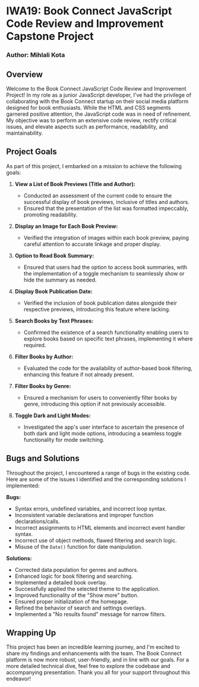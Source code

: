 # IWA19: Book Connect JavaScript Code Review and Improvement Capstone Project

### Author: Mihlali Kota

## Overview

Welcome to the Book Connect JavaScript Code Review and Improvement Project! In my role as a junior JavaScript developer, I've had the privilege of collaborating with the Book Connect startup on their social media platform designed for book enthusiasts. While the HTML and CSS segments garnered positive attention, the JavaScript code was in need of refinement. My objective was to perform an extensive code review, rectify critical issues, and elevate aspects such as performance, readability, and maintainability.

## Project Goals

As part of this project, I embarked on a mission to achieve the following goals:

1. **View a List of Book Previews (Title and Author):**

   - Conducted an assessment of the current code to ensure the successful display of book previews, inclusive of titles and authors.
   - Ensured that the presentation of the list was formatted impeccably, promoting readability.

2. **Display an Image for Each Book Preview:**

   - Verified the integration of images within each book preview, paying careful attention to accurate linkage and proper display.

3. **Option to Read Book Summary:**

   - Ensured that users had the option to access book summaries, with the implementation of a toggle mechanism to seamlessly show or hide the summary as needed.

4. **Display Book Publication Date:**

   - Verified the inclusion of book publication dates alongside their respective previews, introducing this feature where lacking.

5. **Search Books by Text Phrases:**

   - Confirmed the existence of a search functionality enabling users to explore books based on specific text phrases, implementing it where required.

6. **Filter Books by Author:**

   - Evaluated the code for the availability of author-based book filtering, enhancing this feature if not already present.

7. **Filter Books by Genre:**

   - Ensured a mechanism for users to conveniently filter books by genre, introducing this option if not previously accessible.

8. **Toggle Dark and Light Modes:**
   - Investigated the app's user interface to ascertain the presence of both dark and light mode options, introducing a seamless toggle functionality for mode switching.

## Bugs and Solutions

Throughout the project, I encountered a range of bugs in the existing code. Here are some of the issues I identified and the corresponding solutions I implemented:

**Bugs:**

- Syntax errors, undefined variables, and incorrect loop syntax.
- Inconsistent variable declarations and improper function declarations/calls.
- Incorrect assignments to HTML elements and incorrect event handler syntax.
- Incorrect use of object methods, flawed filtering and search logic.
- Misuse of the `Date()` function for date manipulation.

**Solutions:**

- Corrected data population for genres and authors.
- Enhanced logic for book filtering and searching.
- Implemented a detailed book overlay.
- Successfully applied the selected theme to the application.
- Improved functionality of the "Show more" button.
- Ensured proper initialization of the homepage.
- Refined the behavior of search and settings overlays.
- Implemented a "No results found" message for narrow filters.

## Wrapping Up

This project has been an incredible learning journey, and I'm excited to share my findings and enhancements with the team. The Book Connect platform is now more robust, user-friendly, and in line with our goals. For a more detailed technical dive, feel free to explore the codebase and accompanying presentation. Thank you all for your support throughout this endeavor!
